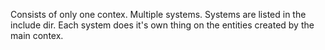 Consists of only one contex. Multiple systems. Systems are listed in the include
dir. Each system does it's own thing on the entities created by the main contex.
